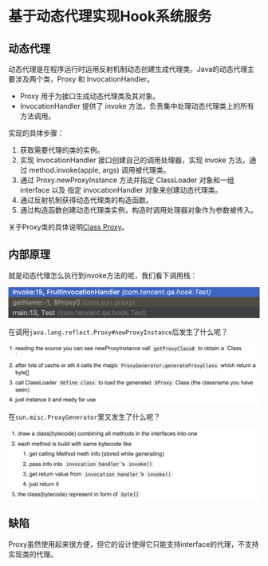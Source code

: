 # 基于动态代理实现Hook系统服务

## 动态代理

动态代理是在程序运行时运用反射机制动态创建生成代理类。Java的动态代理主要涉及两个类，Proxy 和 InvocationHandler。

* Proxy 用于为接口生成动态代理类及其对象。
* InvocationHandler 提供了 invoke 方法，负责集中处理动态代理类上的所有方法调用。

实现的具体步骤：

1. 获取需要代理的类的实例。
2. 实现 InvocationHandler 接口创建自己的调用处理器，实现 invoke 方法，通过 method.invoke(apple, args) 调用被代理类。
3. 通过 Proxy.newProxyInstance 方法并指定 ClassLoader 对象和一组 interface 以及 指定 invocationHandler 对象来创建动态代理类。
4. 通过反射机制获得动态代理类的构造函数。
5. 通过构造函数创建动态代理类实例，构造时调用处理器对象作为参数被传入。

关于Proxy类的具体说明[Class Proxy](https://docs.oracle.com/javase/7/docs/api/java/lang/reflect/Proxy.html#newProxyInstance(java.lang.ClassLoader,%20java.lang.Class[],%20java.lang.reflect.InvocationHandler))。

## 内部原理

就是动态代理怎么执行到invoke方法的呢，我们看下调用栈：

![](./invoke.png)

在调用`java.lang.reflect.Proxy#newProxyInstance`后发生了什么呢？

![](./proxy.png)

在`sun.misc.ProxyGenerator`里又发生了什么呢？

![](./proxygenerator.png)

## 缺陷

Proxy虽然使用起来很方便，但它的设计使得它只能支持interface的代理，不支持实现类的代理。